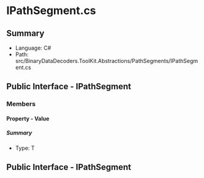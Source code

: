 ﻿# IPathSegment.cs

## Summary

* Language: C#
* Path: src/BinaryDataDecoders.ToolKit.Abstractions/PathSegments/IPathSegment.cs

## Public Interface - IPathSegment

### Members

#### Property - Value

##### Summary

 * Type: T 

## Public Interface - IPathSegment

